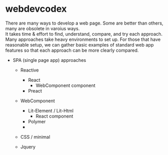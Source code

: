 # webdevcodex

There are many ways to develop a web page.  Some are better than others, many are obsolete in varoius ways.  
It takes time & effort to find, understand, compare, and try each approach.  Many approaches take heavy environments to set up.
For those that have reasonable setup, we can gather basic examples of standard web app features so that each approach can be more clearly compared.

- SPA (single page app) approaches
   - Reactive
      - React
        - WebComponent component
      - Preact
      
   - WebComponent
      - Lit-Element / Lit-Html
        - React component
      - Polymer
      - 
   - CSS / minimal
   - Jquery
  
